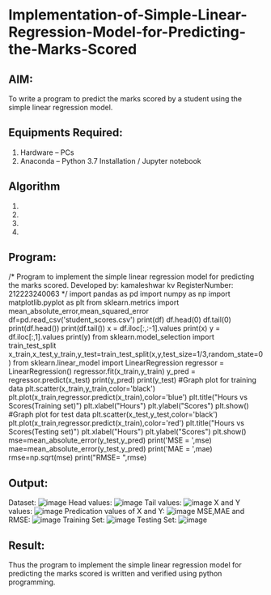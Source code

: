 # Implementation-of-Simple-Linear-Regression-Model-for-Predicting-the-Marks-Scored

## AIM:
To write a program to predict the marks scored by a student using the simple linear regression model.

## Equipments Required:
1. Hardware – PCs
2. Anaconda – Python 3.7 Installation / Jupyter notebook

## Algorithm
1. 
2. 
3. 
4. 

## Program:
/*
Program to implement the simple linear regression model for predicting the marks scored.
Developed by: kamaleshwar kv
RegisterNumber: 212223240063 
*/
import pandas as pd
import numpy as np
import matplotlib.pyplot as plt
from sklearn.metrics import mean_absolute_error,mean_squared_error
df=pd.read_csv('student_scores.csv')
print(df)
df.head(0)
df.tail(0)
print(df.head())
print(df.tail())
x = df.iloc[:,:-1].values
print(x)
y = df.iloc[:,1].values
print(y)
from sklearn.model_selection import train_test_split
x_train,x_test,y_train,y_test=train_test_split(x,y,test_size=1/3,random_state=0)
from sklearn.linear_model import LinearRegression
regressor = LinearRegression()
regressor.fit(x_train,y_train)
y_pred = regressor.predict(x_test)
print(y_pred)
print(y_test)
#Graph plot for training data
plt.scatter(x_train,y_train,color='black')
plt.plot(x_train,regressor.predict(x_train),color='blue')
plt.title("Hours vs Scores(Training set)")
plt.xlabel("Hours")
plt.ylabel("Scores")
plt.show()
#Graph plot for test data
plt.scatter(x_test,y_test,color='black')
plt.plot(x_train,regressor.predict(x_train),color='red')
plt.title("Hours vs Scores(Testing set)")
plt.xlabel("Hours")
plt.ylabel("Scores")
plt.show()
mse=mean_absolute_error(y_test,y_pred)
print('MSE = ',mse)
mae=mean_absolute_error(y_test,y_pred)
print('MAE = ',mae)
rmse=np.sqrt(mse)
print("RMSE= ",rmse)

## Output:
Dataset:
![image](https://github.com/Kamaleshwa/Implementation-of-Simple-Linear-Regression-Model-for-Predicting-the-Marks-Scored/assets/144980199/7357464e-0c4c-4023-af7f-75cb8877c7e2)
Head values:
![image](https://github.com/Kamaleshwa/Implementation-of-Simple-Linear-Regression-Model-for-Predicting-the-Marks-Scored/assets/144980199/00bf3582-843e-42f4-a9a7-bc7580ba720f)
Tail values:
![image](https://github.com/Kamaleshwa/Implementation-of-Simple-Linear-Regression-Model-for-Predicting-the-Marks-Scored/assets/144980199/f15d94c6-3518-420f-8e57-f74ad9505b39)
X and Y values:
![image](https://github.com/Kamaleshwa/Implementation-of-Simple-Linear-Regression-Model-for-Predicting-the-Marks-Scored/assets/144980199/0f9a489b-5b83-466d-a9a9-32da20f85f6a)
Predication values of X and Y:
![image](https://github.com/Kamaleshwa/Implementation-of-Simple-Linear-Regression-Model-for-Predicting-the-Marks-Scored/assets/144980199/1fc9decc-4949-42dd-9955-e7a858616c94)
MSE,MAE and RMSE:
![image](https://github.com/Kamaleshwa/Implementation-of-Simple-Linear-Regression-Model-for-Predicting-the-Marks-Scored/assets/144980199/45303e37-77a1-4866-8164-4c5ab4e4afc6)
Training Set:
![image](https://github.com/Kamaleshwa/Implementation-of-Simple-Linear-Regression-Model-for-Predicting-the-Marks-Scored/assets/144980199/5ed3511f-d5ca-4a64-b586-030bb9a7fa27)
Testing Set:
![image](https://github.com/Kamaleshwa/Implementation-of-Simple-Linear-Regression-Model-for-Predicting-the-Marks-Scored/assets/144980199/99b1bc0a-e7ca-4f25-aa0e-1846381ffb71)


## Result:
Thus the program to implement the simple linear regression model for predicting the marks scored is written and verified using python programming.

